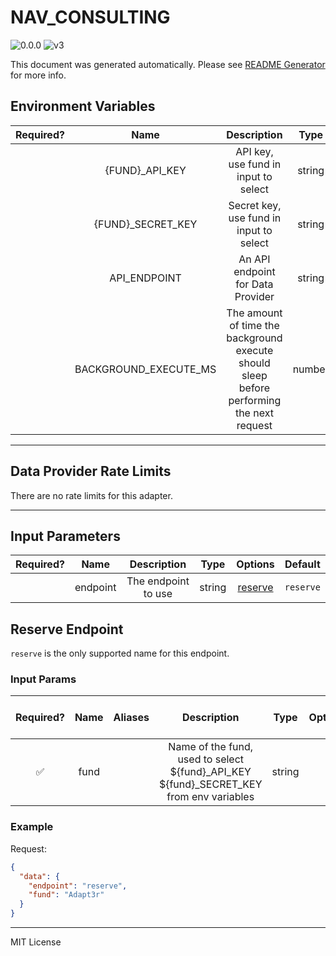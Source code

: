 # NAV_CONSULTING

![0.0.0](https://img.shields.io/github/package-json/v/smartcontractkit/external-adapters-js?filename=packages/sources/nav-consulting/package.json) ![v3](https://img.shields.io/badge/framework%20version-v3-blueviolet)

This document was generated automatically. Please see [README Generator](../../scripts#readme-generator) for more info.

## Environment Variables

| Required? |         Name          |                                        Description                                        |  Type  | Options |             Default             |
| :-------: | :-------------------: | :---------------------------------------------------------------------------------------: | :----: | :-----: | :-----------------------------: |
|           |    {FUND}\_API_KEY    |                           API key, use fund in input to select                            | string |         |                                 |
|           |  {FUND}\_SECRET_KEY   |                          Secret key, use fund in input to select                          | string |         |                                 |
|           |     API_ENDPOINT      |                             An API endpoint for Data Provider                             | string |         | `https://api.navconsulting.net` |
|           | BACKGROUND_EXECUTE_MS | The amount of time the background execute should sleep before performing the next request | number |         |             `10000`             |

---

## Data Provider Rate Limits

There are no rate limits for this adapter.

---

## Input Parameters

| Required? |   Name   |     Description     |  Type  |           Options            |  Default  |
| :-------: | :------: | :-----------------: | :----: | :--------------------------: | :-------: |
|           | endpoint | The endpoint to use | string | [reserve](#reserve-endpoint) | `reserve` |

## Reserve Endpoint

`reserve` is the only supported name for this endpoint.

### Input Params

| Required? | Name | Aliases |                                       Description                                        |  Type  | Options | Default | Depends On | Not Valid With |
| :-------: | :--: | :-----: | :--------------------------------------------------------------------------------------: | :----: | :-----: | :-----: | :--------: | :------------: |
|    ✅     | fund |         | Name of the fund, used to select ${fund}\_API_KEY ${fund}\_SECRET_KEY from env variables | string |         |         |            |                |

### Example

Request:

```json
{
  "data": {
    "endpoint": "reserve",
    "fund": "Adapt3r"
  }
}
```

---

MIT License
